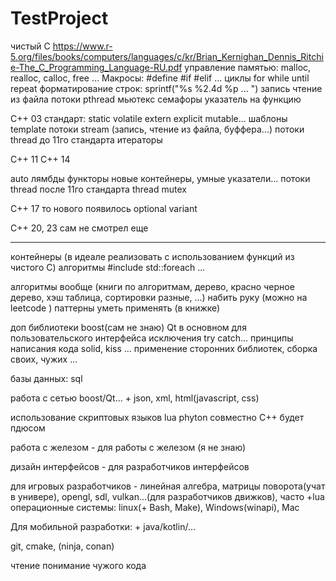 # TestProject


чистый С https://www.r-5.org/files/books/computers/languages/c/kr/Brian_Kernighan_Dennis_Ritchie-The_C_Programming_Language-RU.pdf
управление памятью:
 malloc, realloc, calloc, free ...
Макросы:
 #define #if #elif ...
циклы for while until repeat
форматирование строк: sprintf("%s %2.4d %p ... ")
запись чтение из файла
потоки pthread мьютекс семафоры
указатель на функцию

С++ 03 стандарт:
static volatile extern explicit mutable...
шаблоны template
потоки stream (запись, чтение из файла, буффера...)
потоки thread до 11го стандарта
итераторы

С++ 11 С++ 14


auto лямбды функторы новые контейнеры, умные указатели...
потоки thread после 11го стандарта thread mutex 

C++ 17 то нового появилось
optional variant

C++ 20, 23
сам не смотрел еще

-----------------------------
контейнеры (в идеале реализовать с использованием функций из чистого С)
алгоритмы #include <algorithm> std::foreach ...

алгоритмы вообще (книги по алгоритмам, дерево, красно черное дерево, хэш таблица, сортировки разные, ...)
набить руку (можно на leetcode )
паттерны уметь применять (в книжке)

доп библиотеки boost(сам не знаю)
Qt в основном для пользовательского интерфейса
исключения try catch...
принципы написания кода solid, kiss ... 
применение сторонних библиотек, сборка своих, чужих ...

базы данных: sql

работа с сетью boost/Qt... + json, xml, html(javascript, css)

использование скриптовых языков lua phyton совместно С++ будет пдюсом

работа с железом - для работы с железом (я не знаю) 

дизайн интерфейсов - для разработчиков интерфейсов

для игровых разработчиков - линейная алгебра, матрицы поворота(учат в универе), 
							opengl, sdl, vulkan...(для разработчиков движков),
							часто +lua
операционные системы: linux(+ Bash, Make), Windows(winapi), Mac

Для мобильной разработки: + java/kotlin/...

git, cmake, (ninja, conan)

чтение понимание чужого кода

